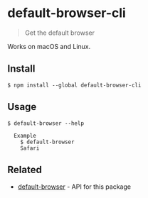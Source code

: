 # default-browser-cli

> Get the default browser

Works on macOS and Linux.

## Install

```
$ npm install --global default-browser-cli
```

## Usage

```
$ default-browser --help

  Example
    $ default-browser
    Safari
```

## Related

- [default-browser](https://github.com/sindresorhus/default-browser) - API for this package
